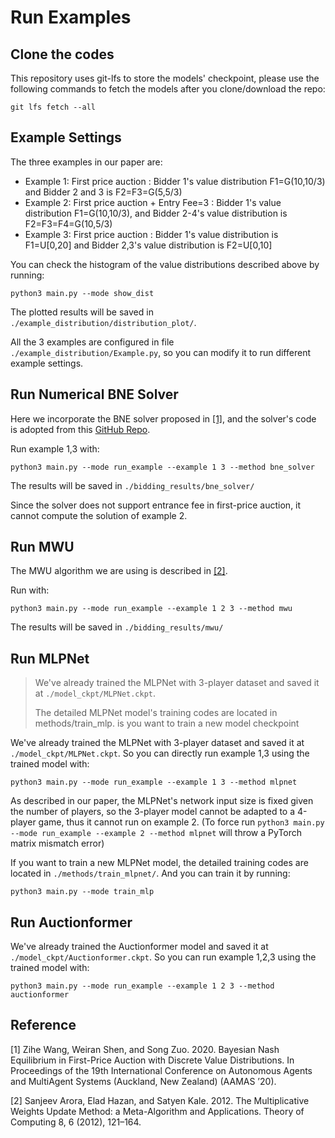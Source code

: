 # Run Examples

## Clone the codes

This repository uses git-lfs to store the models' checkpoint, please use the following commands to fetch the models after you clone/download the repo:

```shell
git lfs fetch --all
```

## Example Settings

The three examples in our paper are:
- Example 1: First price auction : Bidder 1's value distribution F1=G(10,10/3) and Bidder 2 and 3 is F2=F3=G(5,5/3)
- Example 2: First price auction + Entry Fee=3 : Bidder 1's value distribution F1=G(10,10/3), and Bidder 2-4's value distribution is F2=F3=F4=G(10,5/3)
- Example 3: First price auction : Bidder 1's value distribution is F1=U\[0,20\] and Bidder 2,3's value distribution is F2=U\[0,10\]

You can check the histogram of the value distributions described above by running:
```shell
python3 main.py --mode show_dist
```
The plotted results will be saved in `./example_distribution/distribution_plot/`.

All the 3 examples are configured in file `./example_distribution/Example.py`, so you can modify it to run different example settings.


## Run Numerical BNE Solver
Here we incorporate the BNE solver proposed in [\[1\]](#bne_solver)<!-- @IGNORE PREVIOUS: anchor -->, and the solver's code is adopted from this
[GitHub Repo](https://github.com/shen-weiran/discrete_fpa_bne).

Run example 1,3 with:
```shell
python3 main.py --mode run_example --example 1 3 --method bne_solver
```
The results will be saved in `./bidding_results/bne_solver/`


Since the solver does not support entrance fee in first-price auction, it cannot compute the solution of example 2.

## Run MWU
The MWU algorithm we are using is described in [\[2\]](#MWU)<!-- @IGNORE PREVIOUS: anchor -->.

Run with:
```shell
python3 main.py --mode run_example --example 1 2 3 --method mwu
```
The results will be saved in `./bidding_results/mwu/`


## Run MLPNet

> We've already trained the MLPNet with 3-player dataset and saved it at `./model_ckpt/MLPNet.ckpt`.
>
> The detailed MLPNet model's training codes are located in methods/train_mlp. is you want to train a new model checkpoint

We've already trained the MLPNet with 3-player dataset and saved it at `./model_ckpt/MLPNet.ckpt`.
So you can directly run example 1,3 using the trained model with:
``` shell
python3 main.py --mode run_example --example 1 3 --method mlpnet
```

As described in our paper, the MLPNet's network input size is fixed given the number of players,
so the 3-player model cannot be adapted to a 4-player game,
thus it cannot run on example 2. (To force run `python3 main.py --mode run_example --example 2 --method mlpnet` will throw a PyTorch matrix mismatch error)

If you want to train a new MLPNet model, the detailed training codes are located in `./methods/train_mlpnet/`.
And you can train it by running:
```shell
python3 main.py --mode train_mlp
```

## Run Auctionformer
We've already trained the Auctionformer model and saved it at `./model_ckpt/Auctionformer.ckpt`.
So you can run example 1,2,3 using the trained model with:
``` shell
python3 main.py --mode run_example --example 1 2 3 --method auctionformer
```

##  Reference

<a name="bne_solver">\[1\]</a> Zihe Wang, Weiran Shen, and Song Zuo. 2020. Bayesian Nash Equilibrium in
First-Price Auction with Discrete Value Distributions. In Proceedings of the 19th
International Conference on Autonomous Agents and MultiAgent Systems (Auckland, New Zealand) (AAMAS ’20).

<a name="MWU">\[2\]</a> Sanjeev Arora, Elad Hazan, and Satyen Kale. 2012. The Multiplicative Weights
Update Method: a Meta-Algorithm and Applications. Theory of Computing 8, 6
(2012), 121–164.
